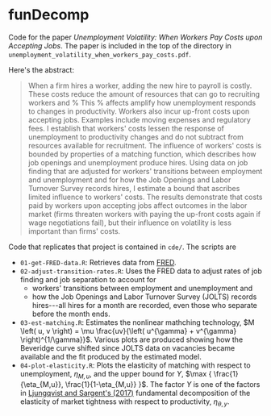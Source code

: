 # funDecomp #

Code for the paper 
*Unemployment Volatility: When Workers Pay Costs upon Accepting Jobs*.
The paper is included in the top of the directory in 
`unemployment_volatility_when_workers_pay_costs.pdf`.

Here's the abstract:

> When a firm hires a worker,
>   adding the new hire to payroll is costly.
>   These costs
>   reduce the amount of resources that can go to recruiting workers
>   and % This % affects
>   amplify how unemployment responds to changes in productivity.
>   Workers also incur up-front costs upon accepting jobs.
>   Examples include moving expenses and regulatory fees.
>   I establish that workers' costs
>   lessen the response of unemployment to productivity changes and
>   do not subtract from resources available for recruitment.
>   The influence of workers' costs is bounded by properties of a matching function,
>   which describes how
>   job openings and unemployment produce hires.
>   Using data on job finding that are adjusted
>   for workers' transitions between employment and unemployment and 
>   for how the Job Openings and Labor Turnover Survey records hires,
>   I estimate a bound that ascribes limited influence to workers' costs. 
>   The results demonstrate that costs paid by workers upon accepting jobs
>   affect outcomes in the labor market
>   (firms threaten workers with paying the up-front costs again if wage
>   negotiations fail),
>   but their influence on volatility is less important than firms' costs.

Code that replicates that project is contained in `cde/`.
The scripts are

  * `01-get-FRED-data.R`: Retrieves data from [FRED](https://fred.stlouisfed.org/).
  * `02-adjust-transition-rates.R`: Uses the FRED data to adjust rates of 
  job finding and job separation to account for 
      * workers' transitions between employment and unemployment and
      * how the Job Openings and Labor Turnover Survey (JOLTS) records hires---all
	  hires for a month are recorded, 
	  even those who separate before the month ends.
  * `03-est-matching.R`: Estimates the nonlinear mathching technology,
	$M \left( u, v \right) = \mu \frac{uv}{\left( u^{\gamma} + v^{\gamma} \right)^{1/\gamma}}$.   Various plots are produced showing how 
  the Beveridge curve shifted since JOLTS data on vacancies 
  became available and the fit produced by the estimated model.
  * `04-plot-elasticity.R`: Plots the elasticity of matching
  with respect to unemployment, $\eta_{M,u}$, and
  the upper bound for $\Upsilon$,
  $\max { \frac{1}{\eta_{M,u}}, \frac{1}{1-\eta_{M,u}} }$.
  The factor $\Upsilon$ is one of the factors 
  in [Ljungqvist and Sargent's (2017)](https://www.aeaweb.org/articles?id=10.1257/aer.20150233) fundamental decomposition of the 
  elasticity of market tightness with respect to productivity, $\eta_{\theta,y}$.

